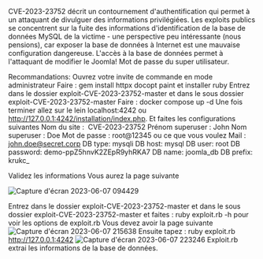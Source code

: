 CVE-2023-23752 décrit un contournement d'authentification qui permet à un attaquant de divulguer des informations privilégiées. Les exploits publics se concentrent sur la fuite des informations d'identification de la base de données MySQL de la victime - une perspective peu intéressante (nous pensions), car exposer la base de données à Internet est une mauvaise configuration dangereuse. L'accès à la base de données permet à l'attaquant de modifier le Joomla! Mot de passe du super utilisateur.

Recommandations:
Ouvrez votre invite de commande en mode administrateur
Faire : gem install httpx docopt paint et installer ruby
Entrez dans le dossier exploit-CVE-2023-23752-master et dans le sous dossier exploit-CVE-2023-23752-master
Faire : docker compose up -d
Une fois terminer allez sur le lein  localhost:4242 ou http://127.0.0.1:4242/installation/index.php.
Et faites les configurations suivantes
Nom du site :  CVE-2023-23752
Prénom superuser : John
Nom superuser : Doe
Mot de passe : root@12345 ou ce que vous voulez
Mail : john.doe@secret.corp
DB type: mysqli
DB host: mysql
DB user: root
DB password: demo-ppZ5hnvK2ZEpR9yhRKA7
DB name: joomla_db
DB prefix: krukc_

Validez les informations 
Vous aurez la page suivante 

![Capture d'écran 2023-06-07 094429](https://github.com/ATIGNONWilliam/-Joomla-v4.2.8---Divulgation-d-informations-non-authentifi-es/assets/132202083/b9628a8c-378f-40f9-8f17-d0cbcf6a0ce1)

Entrez dans le dossier exploit-CVE-2023-23752-master et dans le sous dossier exploit-CVE-2023-23752-master et faites : ruby exploit.rb -h pour voir les options de exploit.rb
Vous devez avoir la page suivante 
![Capture d'écran 2023-06-07 215638](https://github.com/ATIGNONWilliam/-Joomla-v4.2.8---Divulgation-d-informations-non-authentifi-es/assets/132202083/06b4bfda-9998-44ef-8964-bdb665f0c4ab)
Ensuite tapez : ruby exploit.rb  http://127.0.0.1:4242
![Capture d'écran 2023-06-07 223246](https://github.com/ATIGNONWilliam/-Joomla-v4.2.8---Divulgation-d-informations-non-authentifi-es/assets/132202083/6f773aec-b4a4-472e-9a0a-51d2edddd6d0)
Exploit.rb extrai les informations de la base de données.


